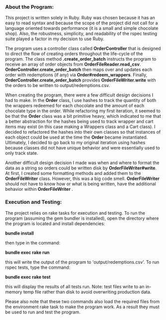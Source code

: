### About the Program:

This project is written solely in Ruby. Ruby was chosen because it has an easy to read syntax and because the scope of the project did not call for a language oriented towards performance (it is a small and simple chocolate shop). Also, the robustness, simplicity, and readability of the rspec testing suite played a factor in my decision to use Ruby.

The program uses a controller class called **OrderController** that is designed to direct the flow of creating orders throughout the life-cycle of the program. The class method **.create_order_batch** instructs the program to receive an array of order objects from **OrderFileReader.read_csv**. **OrderController.create_order_batch** then maps over and updates each order with redemptions (if any) via **Order#redeem_wrappers**. Finally, **OrderController.create_order_batch** provides **OrderFileWriter.write** with the orders to be written to output/redemptions.csv.

When creating the program, there were a few difficult design decisions I had to make. In the **Order** class, I use hashes to track the quantity of both the wrappers redeemed for each chocolate and the amount of each chocolate type in the order. While refactoring my first iteration, it seemed to be that the **Order** class was a bit primitive heavy, which indicated to me that a better abstraction for the hashes being used to track wrapper and cart items may exist (in this case making a Wrappers class and a Cart class). I decided to refactored the hashes into their own classes so that instances of each object could be used at the time the **Order** became instantiated. Ultimately, I decided to go back to my original iteration using hashes because classes did not have unique behavior and were essentially used to only track state.

Another difficult design decision I made was when and where to format the data as a string so orders could be written disk by **OrderFileWriter#write**. At first, I created some formatting methods and added them to the **OrderFileWriter** class. However, this was a big code smell. **OrderFileWriter** should not have to know how or what is being written, have the additional behavior within **OrderFileWriter** .      


### Execution and Testing:

The project relies on rake tasks for execution and testing. To run the program (assuming the gem bundler is installed), open the directory where the program is located and install dependencies:

**bundle install**

then type in the command:

**bundle exec rake run**

this will write the output of the program to 'output/redemptions.csv'.
To run rspec tests, type the command:

**bundle exec rake test**

this will display the results of all tests run. Note: test files write to an in-memory temp file rather than disk to avoid overwriting production data.

Please also note that these two commands also load the required files from the environment rake task to make the program work. As a result they must be used to run and test the program.
